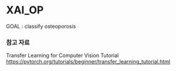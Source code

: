 # XAI_OP
GOAL : classify osteoporosis

### 참고 자료
Transfer Learning for Computer Vision Tutorial
https://pytorch.org/tutorials/beginner/transfer_learning_tutorial.html
